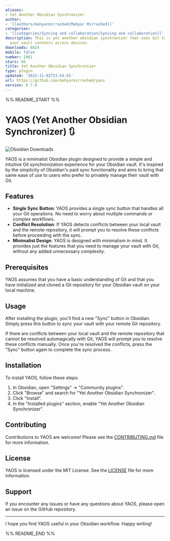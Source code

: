 ```yaml
---
aliases:
- Yet Another Obsidian Synchronizer
author:
- '[[authors/mahyarmirrashed|Mahyar Mirrashed]]'
categories:
- '[[categories/Syncing and collaboration|Syncing and collaboration]]'
description: This is yet another obsidian synchronizer that uses Git to synchronize
  your vault contents across devices.
downloads: 8824
mobile: false
number: 1061
stars: 66
title: Yet Another Obsidian Synchronizer
type: plugin
updated: '2023-11-02T23:54:55'
url: https://github.com/mahyarmirrashed/yaos
version: 0.7.0
---
```


%% README_START %%

# YAOS (Yet Another Obsidian Synchronizer) :arrows_clockwise:

![Obsidian Downloads](https://img.shields.io/badge/dynamic/json?logo=obsidian&color=%23483699&label=downloads&query=%24%5B%22yet-another-obsidian-synchronizer%22%5D.downloads&url=https%3A%2F%2Fraw.githubusercontent.com%2Fobsidianmd%2Fobsidian-releases%2Fmaster%2Fcommunity-plugin-stats.json)

YAOS is a minimalist Obsidian plugin designed to provide a simple and intuitive Git synchronization experience for your Obsidian vault. It's inspired by the simplicity of Obsidian's paid sync functionality and aims to bring that same ease of use to users who prefer to privately manage their vault with Git.

## Features

- **Single Sync Button**: YAOS provides a single sync button that handles all your Git operations. No need to worry about multiple commands or complex workflows.
- **Conflict Resolution**: If YAOS detects conflicts between your local vault and the remote repository, it will prompt you to resolve these conflicts before proceeding with the sync.
- **Minimalist Design**: YAOS is designed with minimalism in mind. It provides just the features that you need to manage your vault with Git, without any added unnecessary complexity.

## Prerequisites

YAOS assumes that you have a basic understanding of Git and that you have initialized and cloned a Git repository for your Obsidian vault on your local machine.

## Usage

After installing the plugin, you'll find a new "Sync" button in Obsidian. Simply press this button to sync your vault with your remote Git repository.

If there are conflicts between your local vault and the remote repository that cannot be resolved automagically with Git, YAOS will prompt you to resolve these conflicts manually. Once you're resolved the conflicts, press the "Sync" button again to complete the sync process.

## Installation

To install YAOS, follow these steps:

1. In Obsidian, open "Settings" &rarr; "Community plugins".
2. Click "Browse" and search for "Yet Another Obsidian Synchronizer".
3. Click "Install".
4. In the "Installed plugins" section, enable "Yet Another Obsidian Synchronizer".

## Contributing

Contributions to YAOS are welcome! Please see the [CONTRIBUTING.md](./CONTRIBUTING.md) file for more information.

## License

YAOS is licensed under the MIT License. See the [LICENSE](LICENSE) file for more information.

## Support

If you encounter any issues or have any questions about YAOS, please open an issue on the GitHub repository.

---

I hope you find YAOS useful in your Obsidian workflow. Happy writing!


%% README_END %%